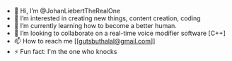 - 👋 Hi, I’m @JohanLiebertTheRealOne
- 👀 I’m interested in creating new things, content creation, coding
- 🌱 I’m currently learning how to become a better human.
- 💞️ I’m looking to collaborate on a real-time voice modifier software [C++]
- 📫 How to reach me [[gutsbuthalal@gmail.com]]
- ⚡ Fun fact: I'm the one who knocks

<!---
JohanLiebertTheRealOne/JohanLiebertTheRealOne is a ✨ special ✨ repository because its `README.md` (this file) appears on your GitHub profile.
You can click the Preview link to take a look at your changes.
--->
